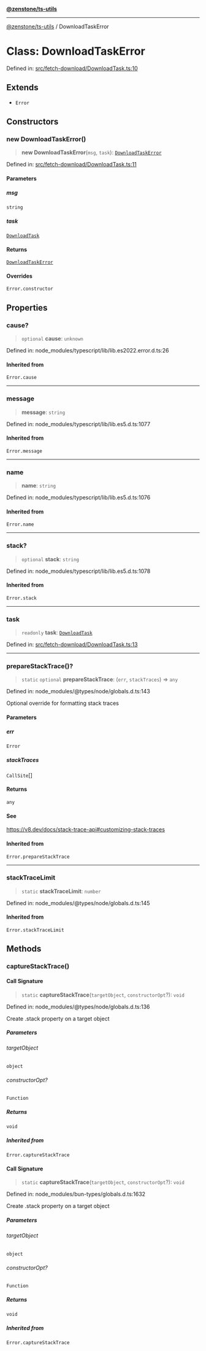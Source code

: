 [**@zenstone/ts-utils**](../README.md)

***

[@zenstone/ts-utils](../globals.md) / DownloadTaskError

# Class: DownloadTaskError

Defined in: [src/fetch-download/DownloadTask.ts:10](https://github.com/janpoem/ts-utils/blob/dd074ed257fa79d98e072518ca260e5de071ed30/src/fetch-download/DownloadTask.ts#L10)

## Extends

- `Error`

## Constructors

### new DownloadTaskError()

> **new DownloadTaskError**(`msg`, `task`): [`DownloadTaskError`](DownloadTaskError.md)

Defined in: [src/fetch-download/DownloadTask.ts:11](https://github.com/janpoem/ts-utils/blob/dd074ed257fa79d98e072518ca260e5de071ed30/src/fetch-download/DownloadTask.ts#L11)

#### Parameters

##### msg

`string`

##### task

[`DownloadTask`](DownloadTask.md)

#### Returns

[`DownloadTaskError`](DownloadTaskError.md)

#### Overrides

`Error.constructor`

## Properties

### cause?

> `optional` **cause**: `unknown`

Defined in: node\_modules/typescript/lib/lib.es2022.error.d.ts:26

#### Inherited from

`Error.cause`

***

### message

> **message**: `string`

Defined in: node\_modules/typescript/lib/lib.es5.d.ts:1077

#### Inherited from

`Error.message`

***

### name

> **name**: `string`

Defined in: node\_modules/typescript/lib/lib.es5.d.ts:1076

#### Inherited from

`Error.name`

***

### stack?

> `optional` **stack**: `string`

Defined in: node\_modules/typescript/lib/lib.es5.d.ts:1078

#### Inherited from

`Error.stack`

***

### task

> `readonly` **task**: [`DownloadTask`](DownloadTask.md)

Defined in: [src/fetch-download/DownloadTask.ts:13](https://github.com/janpoem/ts-utils/blob/dd074ed257fa79d98e072518ca260e5de071ed30/src/fetch-download/DownloadTask.ts#L13)

***

### prepareStackTrace()?

> `static` `optional` **prepareStackTrace**: (`err`, `stackTraces`) => `any`

Defined in: node\_modules/@types/node/globals.d.ts:143

Optional override for formatting stack traces

#### Parameters

##### err

`Error`

##### stackTraces

`CallSite`[]

#### Returns

`any`

#### See

https://v8.dev/docs/stack-trace-api#customizing-stack-traces

#### Inherited from

`Error.prepareStackTrace`

***

### stackTraceLimit

> `static` **stackTraceLimit**: `number`

Defined in: node\_modules/@types/node/globals.d.ts:145

#### Inherited from

`Error.stackTraceLimit`

## Methods

### captureStackTrace()

#### Call Signature

> `static` **captureStackTrace**(`targetObject`, `constructorOpt`?): `void`

Defined in: node\_modules/@types/node/globals.d.ts:136

Create .stack property on a target object

##### Parameters

###### targetObject

`object`

###### constructorOpt?

`Function`

##### Returns

`void`

##### Inherited from

`Error.captureStackTrace`

#### Call Signature

> `static` **captureStackTrace**(`targetObject`, `constructorOpt`?): `void`

Defined in: node\_modules/bun-types/globals.d.ts:1632

Create .stack property on a target object

##### Parameters

###### targetObject

`object`

###### constructorOpt?

`Function`

##### Returns

`void`

##### Inherited from

`Error.captureStackTrace`
